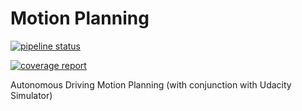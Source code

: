 # Motion Planning

[![pipeline status](https://gitlab.com/jinay1991/motion_planning/badges/master/pipeline.svg)](https://gitlab.com/jinay1991/motion_planning/commits/master)

[![coverage report](https://gitlab.com/jinay1991/motion_planning/badges/master/coverage.svg)](https://gitlab.com/jinay1991/motion_planning/commits/master)

Autonomous Driving Motion Planning (with conjunction with Udacity Simulator)
